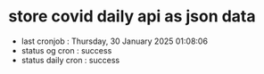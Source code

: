 # store covid daily api as json data

- last cronjob : Thursday, 30 January 2025 01:08:06
- status og cron : success
- status daily cron : success
      
      
